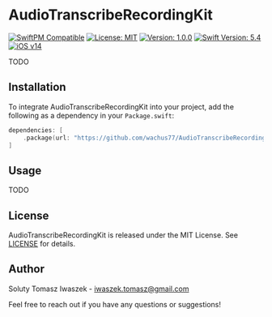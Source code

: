 # AudioTranscribeRecordingKit
[![SwiftPM Compatible](https://img.shields.io/badge/SwiftPM-Compatible-brightgreen.svg)](https://github.com/wachus77/AudioTranscribeRecordingKit)
[![License: MIT](https://img.shields.io/badge/License-MIT-yellow.svg)](https://opensource.org/licenses/MIT)
[![Version: 1.0.0](https://img.shields.io/badge/Version-1.0.0-blue.svg)](https://github.com/wachus77/AudioTranscribeRecordingKit)
[![Swift Version: 5.4](https://img.shields.io/badge/Swift-5.4-orange.svg)](https://swift.org/)
[![iOS v14](https://img.shields.io/badge/iOS-v14-blue.svg)](https://www.apple.com/ios/)

TODO

## Installation

To integrate AudioTranscribeRecordingKit into your project, add the following as a dependency in your `Package.swift`:

```swift
dependencies: [
    .package(url: "https://github.com/wachus77/AudioTranscribeRecordingKit", from: "1.0.0")
]
```

## Usage

TODO

## License

AudioTranscribeRecordingKit is released under the MIT License. See [LICENSE](https://github.com/wachus77/AudioTranscribeRecordingKit/blob/main/LICENSE) for details.

## Author

Soluty Tomasz Iwaszek - iwaszek.tomasz@gmail.com

Feel free to reach out if you have any questions or suggestions!
